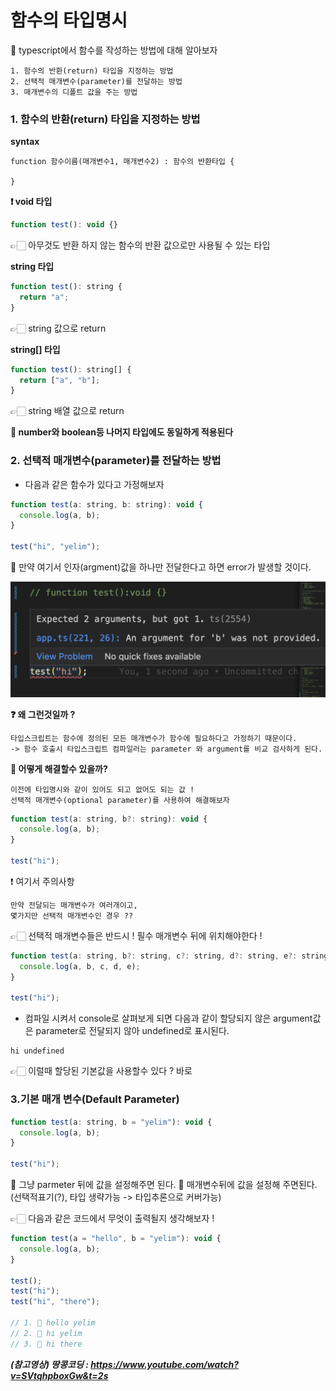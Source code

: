 # **함수의 타입명시**

📌 typescript에서 함수를 작성하는 방법에 대해 알아보자

    1. 함수의 반환(return) 타입을 지정하는 방법
    2. 선택적 매개변수(parameter)를 전달하는 방법
    3. 매개변수의 디폴트 값을 주는 방법

### **1. 함수의 반환(return) 타입을 지정하는 방법**

**syntax**

```
function 함수이름(매개변수1, 매개변수2) : 함수의 반환타입 {

}
```

**❗️ void 타입**

```js
function test(): void {}
```

👉🏻 아무것도 반환 하지 않는 함수의 반환 값으로만 사용될 수 있는 타입

**string 타입**

```js
function test(): string {
  return "a";
}
```

👉🏻 string 값으로 return

**string[] 타입**

```js
function test(): string[] {
  return ["a", "b"];
}
```

👉🏻 string 배열 값으로 return

**🔑 number와 boolean등 나머지 타입에도 동일하게 적용된다**

### **2. 선택적 매개변수(parameter)를 전달하는 방법**

- 다음과 같은 함수가 있다고 가정해보자

```js
function test(a: string, b: string): void {
  console.log(a, b);
}

test("hi", "yelim");
```

📌 만약 여기서 인자(argment)값을 하나만 전달한다고 하면 error가 발생할 것이다.

<img src="../img/008_1.png">

**❓ 왜 그런것일까 ?**

    타입스크립트는 함수에 정의된 모든 매개변수가 함수에 필요하다고 가정하기 때문이다.
    -> 함수 호출시 타입스크립트 컴파일러는 parameter 와 argument를 비교 검사하게 된다.

**🧠 어떻게 해결할수 있을까?**

    이전에 타입명시와 같이 있어도 되고 없어도 되는 값 !
    선택적 매개변수(optional parameter)를 사용하여 해결해보자

```js
function test(a: string, b?: string): void {
  console.log(a, b);
}

test("hi");
```

❗️ 여기서 주의사항

    만약 전달되는 매개변수가 여러개이고,
    몇가지만 선택적 매개변수인 경우 ??

👉🏻 선택적 매개변수들은 반드시 ! 필수 매개변수 뒤에 위치해야한다 !

```js
function test(a: string, b?: string, c?: string, d?: string, e?: string): void {
  console.log(a, b, c, d, e);
}

test("hi");
```

- 컴파일 시켜서 console로 살펴보게 되면 다음과 같이 할당되지 않은 argument값은 parameter로 전달되지 않아 undefined로 표시된다.

```
hi undefined
```

👉🏻 이럴때 할당된 기본값을 사용할수 있다 ? 바로

### **3.기본 매개 변수(Default Parameter)**

```js
function test(a: string, b = "yelim"): void {
  console.log(a, b);
}

test("hi");
```

📌 그냥 parmeter 뒤에 값을 설정해주면 된다.
📌 매개변수뒤에 값을 설정해 주면된다.(선택적표기(?), 타입 생략가능 -> 타입추론으로 커버가능)

👉🏻 다음과 같은 코드에서 무엇이 출력될지 생각해보자 !

```js
function test(a = "hello", b = "yelim"): void {
  console.log(a, b);
}

test();
test("hi");
test("hi", "there");

// 1. 📌 hello yelim
// 2. 📌 hi yelim
// 3. 📌 hi there
```

**_(참고영상) 땅콩코딩 : https://www.youtube.com/watch?v=SVtqhpboxGw&t=2s_**
